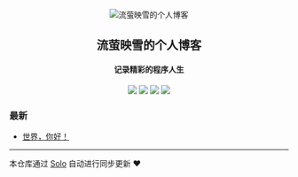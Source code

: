<p align="center"><img alt="流萤映雪的个人博客" src="https://static.b3log.org/images/brand/solo-32.png"></p><h2 align="center">
流萤映雪的个人博客
</h2>

<h4 align="center">记录精彩的程序人生</h4>
<p align="center"><a title="流萤映雪的个人博客" target="_blank" href="https://github.com/jwq0204/solo-blog"><img src="https://img.shields.io/github/last-commit/jwq0204/solo-blog.svg?style=flat-square&color=FF9900"></a>
<a title="GitHub repo size in bytes" target="_blank" href="https://github.com/jwq0204/solo-blog"><img src="https://img.shields.io/github/repo-size/jwq0204/solo-blog.svg?style=flat-square"></a>
<a title="Solo Version" target="_blank" href="https://github.com/b3log/solo/releases"><img src="https://img.shields.io/badge/solo-3.6.4-f1e05a.svg?style=flat-square&color=blueviolet"></a>
<a title="Hits" target="_blank" href="https://github.com/b3log/hits"><img src="https://hits.b3log.org/jwq0204/solo-blog.svg"></a></p>

### 最新

* [世界，你好！](http://www.goddream.cn/hello-solo)



---

本仓库通过 [Solo](https://github.com/b3log/solo) 自动进行同步更新 ❤️ 